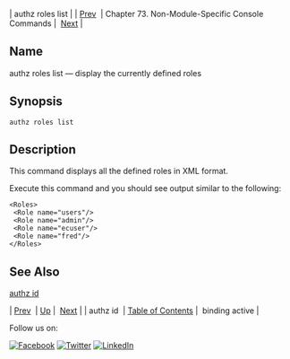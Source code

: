 | authz roles list |
| [Prev](console_commands.authz_id.php)  | Chapter 73. Non-Module-Specific Console Commands |  [Next](console_commands.binding_active.php) |

<a name="console_commands.authz_roles_list"></a>
## Name

authz roles list — display the currently defined roles

## Synopsis

`authz roles list`

<a name="idp14201424"></a>
## Description

This command displays all the defined roles in XML format.

Execute this command and you should see output similar to the following:

```
<Roles>
 <Role name="users"/>
 <Role name="admin"/>
 <Role name="ecuser"/>
 <Role name="fred"/>
</Roles>
```
<a name="idp14204144"></a>
## See Also

[authz id](console_commands.authz_id.php "authz id")

| [Prev](console_commands.authz_id.php)  | [Up](console.cmds.ref.php) |  [Next](console_commands.binding_active.php) |
| authz id  | [Table of Contents](index.php) |  binding active |

Follow us on:

[![Facebook](https://support.messagesystems.com/images/icon-facebook.png)](http://www.facebook.com/messagesystems) [![Twitter](https://support.messagesystems.com/images/icon-twitter.png)](http://twitter.com/#!/MessageSystems) [![LinkedIn](https://support.messagesystems.com/images/icon-linkedin.png)](http://www.linkedin.com/company/message-systems)